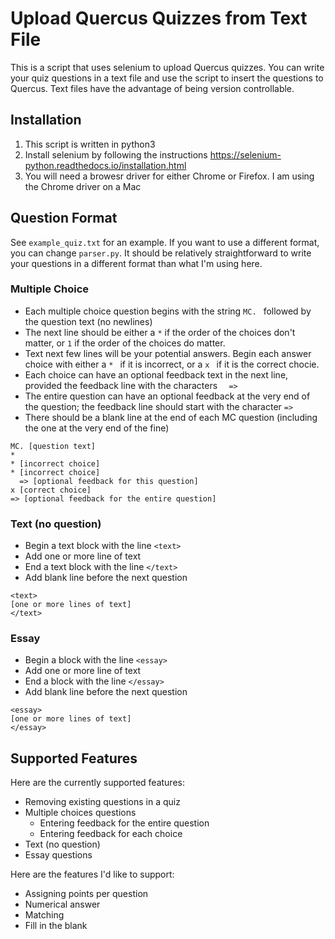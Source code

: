 # Upload Quercus Quizzes from Text File

This is a script that uses selenium to upload Quercus quizzes. You can write
your quiz questions in a text file and use the script to insert the questions
to Quercus. Text files have the advantage of being version controllable.

## Installation

1. This script is written in python3
2. Install selenium by following the instructions https://selenium-python.readthedocs.io/installation.html
3. You will need a browesr driver for either Chrome or Firefox. I am using the Chrome driver on a Mac

## Question Format

See `example_quiz.txt` for an example. If you want to use a different format, you can change
`parser.py`. It should be relatively straightforward to write your questions in a different
format than what I'm using here.

### Multiple Choice

- Each multiple choice question begins with the string `MC. ` followed by the question text (no newlines)
- The next line should be either a `*` if the order of the choices don't matter, or `1` if the order of the choices do matter.
- Text next few lines will be your potential answers. Begin each answer choice with either a `* ` if it is incorrect,
  or a `x `  if it is the correct chocie.
- Each choice can have an optional feedback text in the next line, provided the feedback line
  with the characters `  =>`
- The entire question can have an optional feedback at the very end of the question; the feedback
  line should start with the character `=>`
- There should be a blank line at the end of each MC question (including the one at the very end of the fine)

```
MC. [question text]
*
* [incorrect choice]
* [incorrect choice]
  => [optional feedback for this question]
x [correct choice]
=> [optional feedback for the entire question]

```

### Text (no question)

- Begin a text block with the line `<text>`
- Add one or more line of text
- End a text block with the line `</text>`
- Add blank line before the next question

```
<text>
[one or more lines of text]
</text>
```

### Essay

- Begin a block with the line `<essay>`
- Add one or more line of text
- End a block with the line `</essay>`
- Add blank line before the next question

```
<essay>
[one or more lines of text]
</essay>
```


## Supported Features

Here are the currently supported features:

- Removing existing questions in a quiz
- Multiple choices questions
    - Entering feedback for the entire question
    - Entering feedback for each choice
- Text (no question)
- Essay questions

Here are the features I'd like to support:

- Assigning points per question
- Numerical answer
- Matching
- Fill in the blank


